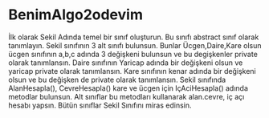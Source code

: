 # BenimAlgo2odevim
İlk olarak Sekil Adında temel bir sınıf oluşturun.
Bu sınıfı abstract sınıf olarak tanımlayın.
Sekil sınıfının 3 alt sınıfı bulunsun. Bunlar Ücgen,Daire,Kare olsun
ücgen sınıfının a,b,c adında 3 değişkeni bulunsun ve bu degişkenler private olarak tanımlansın.
Daire sınıfının Yaricap adında bir değişkeni olsun ve yaricap private olarak tanımlansın.
Kare sınıfının kenar adında bir değişkeni olsun ve bu değişken de private olarak tanımlansın.
Sekil sınıfında AlanHesapla(), CevreHesapla() kare ve ücgen için IçAciHesapla() adında metodlar bulunsun. Alt sınıflar bu metodları kullanarak alan.cevre, iç açı hesabı yapsın.
Bütün sınıflar Sekil Sınıfını miras edinsin.





